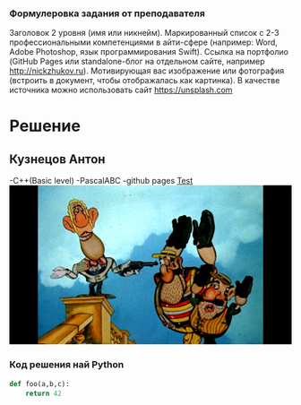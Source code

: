 ### Формулеровка задания от преподавателя
Заголовок 2 уровня (имя или никнейм).
Маркированный список с 2-3 профессиональными компетенциями в айти-сфере (например: Word, Adobe Photoshop, язык программирования Swift).
Ссылка на портфолио (GitHub Pages или standalone-блог на отдельном сайте, например http://nickzhukov.ru).
Мотивирующая вас изображение или фотография (встроить в документ, чтобы отображалась как картинка). В качестве источника можно использовать сайт https://unsplash.com

# Решение

## Кузнецов Антон

-C++(Basic level)
-PascalABC
-github pages
[Test](https://github.com/python-basic/sem3-lr2-Fourwqw/edit/master/ABOUTME.md)
![название](1c2127a10a120e1f1f6b19dd25291b73.png "Ttitle is optional")

### Код решения най Python

```python
def foo(a,b,c):
    return 42

```
